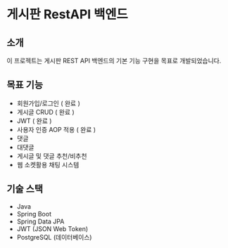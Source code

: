 # 게시판 RestAPI 백엔드

## 소개
이 프로젝트는 게시판 REST API 백엔드의 기본 기능 구현을 목표로 개발되었습니다.

## 목표 기능
- 회원가입/로그인 ( 완료 )
- 게시글 CRUD ( 완료 )
- JWT ( 완료 )
- 사용자 인증 AOP 적용 ( 완료 )
- 댓글
- 대댓글
- 게시글 및 댓글 추천/비추천
- 웹 소켓활용 채팅 시스템

## 기술 스택
- Java
- Spring Boot
- Spring Data JPA
- JWT (JSON Web Token)
- PostgreSQL (데이터베이스)
